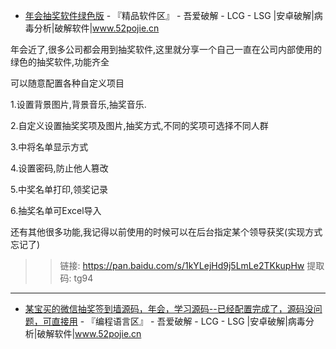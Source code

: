 - [年会抽奖软件绿色版](https://www.52pojie.cn/forum.php?mod=viewthread&tid=1067629&ctid=691) - 『精品软件区』 - 吾爱破解 - LCG - LSG |安卓破解|病毒分析|破解软件|www.52pojie.cn  

年会近了,很多公司都会用到抽奖软件,这里就分享一个自己一直在公司内部使用的绿色的抽奖软件,功能齐全

可以随意配置各种自定义项目

1.设置背景图片,背景音乐,抽奖音乐.

2.自定义设置抽奖奖项及图片,抽奖方式,不同的奖项可选择不同人群

3.中将名单显示方式

4.设置密码,防止他人篡改

5.中奖名单打印,领奖记录

6.抽奖名单可Excel导入

还有其他很多功能,我记得以前使用的时候可以在后台指定某个领导获奖(实现方式忘记了)

>> 链接: https://pan.baidu.com/s/1kYLejHd9j5LmLe2TKkupHw 提取码: tg94


-------------------------------------------------------------------------------

- [某宝买的微信抽奖签到墙源码，年会，学习源码--已经配置完成了，源码没问题，可直接用](https://www.52pojie.cn/thread-1053850-1-1.html) - 『编程语言区』 - 吾爱破解 - LCG - LSG |安卓破解|病毒分析|破解软件|www.52pojie.cn 
